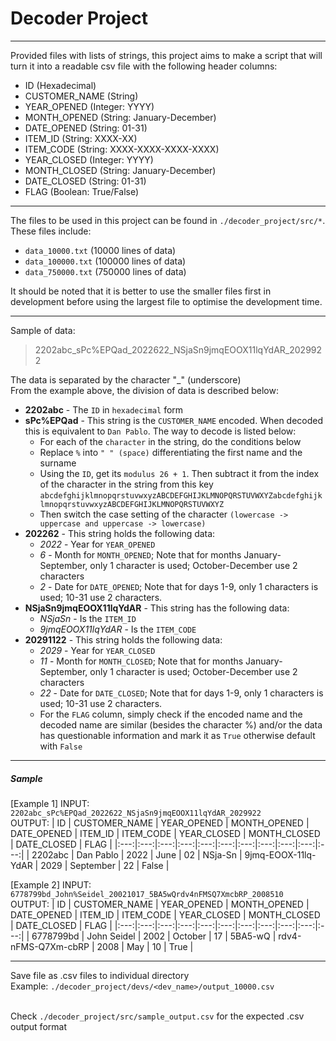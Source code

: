 # Decoder Project
---
Provided files with lists of strings, this project aims to make a script that will turn it into a readable csv file with the following header columns:
- ID (Hexadecimal)
- CUSTOMER_NAME (String)
- YEAR_OPENED (Integer: YYYY)
- MONTH_OPENED (String: January-December)
- DATE_OPENED (String: 01-31)
- ITEM_ID (String: XXXX-XX)
- ITEM_CODE (String: XXXX-XXXX-XXXX-XXXX)
- YEAR_CLOSED (Integer: YYYY)
- MONTH_CLOSED (String: January-December)
- DATE_CLOSED (String: 01-31)
- FLAG (Boolean: True/False)

---

The files to be used in this project can be found in ```./decoder_project/src/*```.
<br/>These files include:
- ```data_10000.txt``` (10000 lines of data)
- ```data_100000.txt``` (100000 lines of data)
- ```data_750000.txt``` (750000 lines of data)

It should be noted that it is better to use the smaller files first in development before using the largest file to optimise the development time.

---

Sample of data:
> 2202abc_sPc%EPQad_2022622_NSjaSn9jmqEOOX11lqYdAR_2029922

The data is separated by the character "_" (underscore)
<br/>From the example above, the division of data is described below:
- __2202abc__ - The ```ID``` in ```hexadecimal``` form
- __sPc%EPQad__ - This string is the ```CUSTOMER_NAME``` encoded. When decoded this is equivalent to ```Dan Pablo```. The way to decode is listed below:
  - For each of the ```character``` in the string, do the conditions below
  - Replace ```%``` into ```" " (space)``` differentiating the first name and the surname
  - Using the ```ID```, get its ```modulus 26 + 1```. Then subtract it from the index of the character in the string from this key ```abcdefghijklmnopqrstuvwxyzABCDEFGHIJKLMNOPQRSTUVWXYZabcdefghijklmnopqrstuvwxyzABCDEFGHIJKLMNOPQRSTUVWXYZ```
  - Then switch the case setting of the character ```(lowercase -> uppercase and uppercase -> lowercase)```
- __202262__ - This string holds the following data:
  - _2022_ - Year for ```YEAR_OPENED```
  - _6_ - Month for ```MONTH_OPENED```; Note that for months January-September, only 1 character is used; October-December use 2 characters
  - _2_ - Date for ```DATE_OPENED```; Note that for days 1-9, only 1 characters is used; 10-31 use 2 characters.
- __NSjaSn9jmqEOOX11lqYdAR__ - This string has the following data:
  - _NSjaSn_ - Is the ```ITEM_ID```
  - _9jmqEOOX11lqYdAR_ - Is the ```ITEM_CODE```
- __20291122__ - This string holds the following data:
  - _2029_ - Year for ```YEAR_CLOSED```
  - _11_ - Month for ```MONTH_CLOSED```; Note that for months January-September, only 1 character is used; October-December use 2 characters
  - _22_ - Date for ```DATE_CLOSED```; Note that for days 1-9, only 1 characters is used; 10-31 use 2 characters.
  - For the ```FLAG``` column, simply check if the encoded name and the decoded name are similar (besides the character %) and/or the data has questionable information and mark it as ```True``` otherwise default with ```False```
---
##### Sample
[Example 1]
INPUT: ```2202abc_sPc%EPQad_2022622_NSjaSn9jmqEOOX11lqYdAR_2029922```
<br/>OUTPUT:
| ID | CUSTOMER_NAME | YEAR_OPENED | MONTH_OPENED | DATE_OPENED | ITEM_ID | ITEM_CODE | YEAR_CLOSED | MONTH_CLOSED | DATE_CLOSED | FLAG |
|:---:|:---:|:---:|:---:|:---:|:---:|:---:|:---:|:---:|:---:|:---:|
| 2202abc | Dan Pablo | 2022 | June | 02 | NSja-Sn | 9jmq-EOOX-11lq-YdAR | 2029 | September | 22 | False |

[Example 2]
INPUT: ```6778799bd_John%Seidel_20021017_5BA5wQrdv4nFMSQ7XmcbRP_2008510```
<br/>OUTPUT:
| ID | CUSTOMER_NAME | YEAR_OPENED | MONTH_OPENED | DATE_OPENED | ITEM_ID | ITEM_CODE | YEAR_CLOSED | MONTH_CLOSED | DATE_CLOSED | FLAG |
|:---:|:---:|:---:|:---:|:---:|:---:|:---:|:---:|:---:|:---:|:---:|
| 6778799bd | John Seidel | 2002 | October | 17 | 5BA5-wQ | rdv4-nFMS-Q7Xm-cbRP | 2008 | May | 10 | True |

---
Save file as .csv files to individual directory
<br/>Example:
```./decoder_project/devs/<dev_name>/output_10000.csv```

<br/>Check ```./decoder_project/src/sample_output.csv``` for the expected .csv output format
